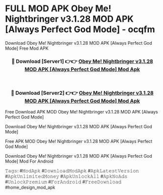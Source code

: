 # FULL MOD APK Obey Me! Nightbringer v3.1.28 MOD APK [Always Perfect God Mode] - ocqfm
Download Obey Me! Nightbringer v3.1.28 MOD APK [Always Perfect God Mode] Free Mod APK

<div align="center">
<h3>🔴 Download [Server1] 👉👉 <a href="https://apk-comot.site?title=Obey_Me!_Nightbringer_v3.1.28_MOD_APK_[Always_Perfect_God_Mode]">Obey Me! Nightbringer v3.1.28 MOD APK [Always Perfect God Mode] Mod Apk</a></h3><br>

<h3>🔴 Download [Server2] 👉👉 <a href="https://apk-comot.site?title=Obey_Me!_Nightbringer_v3.1.28_MOD_APK_[Always_Perfect_God_Mode]">Obey Me! Nightbringer v3.1.28 MOD APK [Always Perfect God Mode] Mod Apk</a></h3>
</div>


Free Download APK MOD Obey Me! Nightbringer v3.1.28 MOD APK [Always Perfect God Mode]

Download Obey Me! Nightbringer v3.1.28 MOD APK [Always Perfect God Mode] 

Free APK MOD Obey Me! Nightbringer v3.1.28 MOD APK [Always Perfect God Mode] 

Download Obey Me! Nightbringer v3.1.28 MOD APK [Always Perfect God Mode] Mod For Android

𝚃𝚊𝚐𝚜: #𝙼𝚘𝚍𝙰𝚙𝚔 #𝙳𝚘𝚠𝚗𝚕𝚘𝚊𝚍𝙼𝚘𝚍𝙰𝚙𝚔 #𝙰𝚙𝚔𝙻𝚊𝚝𝚎𝚜𝚝𝚅𝚎𝚛𝚜𝚒𝚘𝚗 #𝙰𝚙𝚔𝚄𝚗𝚕𝚒𝚖𝚒𝚝𝚎𝚍𝙼𝚘𝚗𝚎𝚢 #𝙰𝚙𝚔𝚄𝚗𝚕𝚘𝚌𝚔𝙰𝚕𝚕 #𝙰𝚙𝚔𝙽𝚘𝙰𝚍𝚜 #𝚄𝚗𝚕𝚘𝚌𝚔𝙿𝚛𝚎𝚖𝚒𝚞𝚖 #𝙵𝚘𝚛𝙰𝚗𝚍𝚛𝚘𝚒𝚍 #𝙵𝚛𝚎𝚎𝙳𝚘𝚠𝚗𝚕𝚘𝚊𝚍 #home_design_mod_apk
